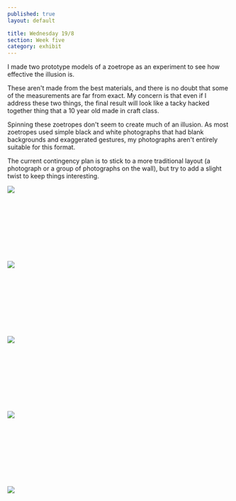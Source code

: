```yaml
---
published: true
layout: default

title: Wednesday 19/8
section: Week five
category: exhibit
---
```


I made two prototype models of a zoetrope as an experiment to see how effective the illusion is. 

These aren't made from the best materials, and there is no doubt that some of the measurements are far from exact. My concern is that even if I address these two things, the final result will look like a tacky hacked together thing that a 10 year old made in craft class.

Spinning these zoetropes don't seem to create much of an illusion. As most zoetropes used simple black and white photographs that had blank backgrounds and exaggerated gestures, my photographs aren't entirely suitable for this format.

The current contingency plan is to stick to a more traditional layout (a photograph or a group of photographs on the wall), but try to add a slight twist to keep things interesting.

<img src="https://farm1.staticflickr.com/598/20715483835_14e4680fd6_z_d.jpg">
<br><br>
<br><br>
<br><br>
<br><br>
<br><br>
<img src="https://farm6.staticflickr.com/5831/20094551103_f98b6f8445_z_d.jpg">
<br><br>
<br><br>
<br><br>
<br><br>
<br><br>
<img src="https://farm6.staticflickr.com/5727/20706165222_35c9eab3af_z_d.jpg">
<br><br>
<br><br>
<br><br>
<br><br>
<br><br>
<img src="https://farm1.staticflickr.com/680/20092852624_f8c4dc24d0_z_d.jpg">
<br><br>
<br><br>
<br><br>
<br><br>
<br><br>
<img src="https://farm6.staticflickr.com/5684/20092831204_bc1ae939de_z_d.jpg">
